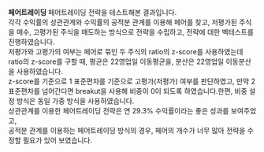 **페어트레이딩**
페어트레이딩 전략을 테스트해본 결과입니다.  
각각 수익률의 상관관계와 수익률의 공적분 관계를 이용해 페어를 찾고, 저평가된 주식을 매수, 고평가된 주식을 매도하는 방식으로 전략을
수립하고, 전략에 대한 벡테스트를 진행하였습니다.  
저평가와 고평가의 여부는 페어로 묶인 두 주식의 ratio의 z-score를 사용하였는데 ratio의 z-score를 구할 때, 평균은 22영업일 이동평균을, 
분산은 22영업일 이동분산을 사용하였습니다.  
z-score를 기준으로 1 표준편차를 기준으로 고평가(저평가) 여부를 판단하였고,
만약 2 표준편차를 넘어간다면 breakut을 사용해 비중이 0이 되도록 하였습니다.한편, 비중 설정 방식은 동일 가중 방식을 사용하였습니다.  
상관관계를 이용한 페어트레이딩 전략은 연 29.3% 수익률이라는 좋은 성과를 보여주었고,  
공적분 관계를 이용하는 페어트레이딩 방식의 경우, 페어의 개수가 너무 많아 전략을 수정할 필요가 있어 보였습니다.  
